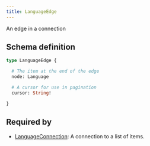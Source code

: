 ```yaml
---
title: LanguageEdge
---
```


<p>An edge in a connection</p>


## Schema definition
```graphql
type LanguageEdge {

  # The item at the end of the edge
  node: Language 

  # A cursor for use in pagination
  cursor: String! 

}
```
## Required by
* [LanguageConnection](graphql/schema/languageconnection.md): A connection to a list of items.
